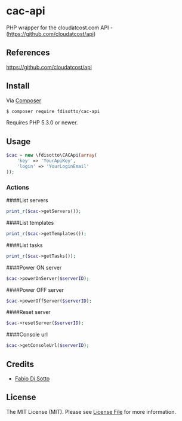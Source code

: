 # cac-api
PHP wrapper for the cloudatcost.com API - (https://github.com/cloudatcost/api)

## References
https://github.com/cloudatcost/api

## Install
Via [Composer](https://getcomposer.org/)

```bash
$ composer require fdisotto/cac-api
```

Requires PHP 5.3.0 or newer.

## Usage

```php
$cac = new \fdisotto\CACApi(array(
    'key' => 'YourApiKey',
    'login' => 'YourLoginEmail'
));
```

### Actions
####List servers
```php
print_r($cac->getServers());
```

####List templates
```php
print_r($cac->getTemplates());
```

####List tasks
```php
print_r($cac->getTasks());
```

####Power ON server
```php
$cac->powerOnServer($serverID);
```

####Power OFF server
```php
$cac->powerOffServer($serverID);
```

####Reset server
```php
$cac->resetServer($serverID);
```

####Console url
```php
$cac->getConsoleUrl($serverID);
```

## Credits

- [Fabio Di Sotto](https://github.com/fdisotto)

## License

The MIT License (MIT). Please see [License File](LICENSE) for more information.
